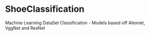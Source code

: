 # ShoeClassification
Machine Learning DataSet Classification - Models based off Alexnet, VggNet and ResNet
